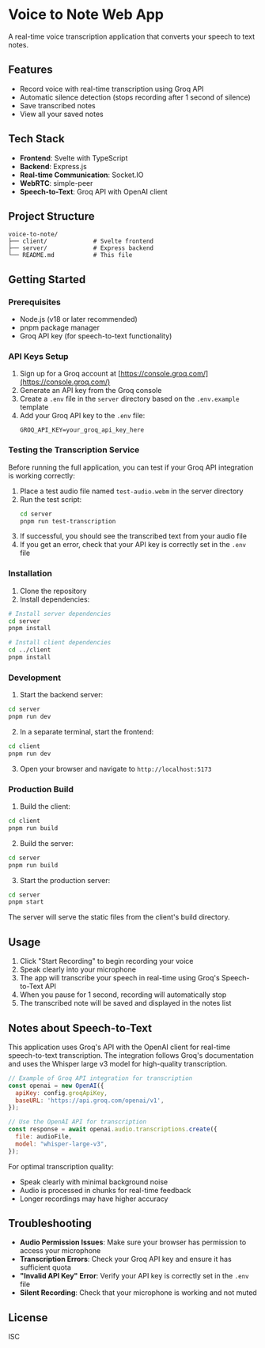 # Voice to Note Web App

A real-time voice transcription application that converts your speech to text notes.

## Features

- Record voice with real-time transcription using Groq API
- Automatic silence detection (stops recording after 1 second of silence)
- Save transcribed notes
- View all your saved notes

## Tech Stack

- **Frontend**: Svelte with TypeScript
- **Backend**: Express.js
- **Real-time Communication**: Socket.IO
- **WebRTC**: simple-peer
- **Speech-to-Text**: Groq API with OpenAI client

## Project Structure

```
voice-to-note/
├── client/             # Svelte frontend
├── server/             # Express backend
└── README.md           # This file
```

## Getting Started

### Prerequisites

- Node.js (v18 or later recommended)
- pnpm package manager
- Groq API key (for speech-to-text functionality)

### API Keys Setup

1. Sign up for a Groq account at [https://console.groq.com/](https://console.groq.com/)
2. Generate an API key from the Groq console
3. Create a `.env` file in the `server` directory based on the `.env.example` template
4. Add your Groq API key to the `.env` file:
   ```
   GROQ_API_KEY=your_groq_api_key_here
   ```

### Testing the Transcription Service

Before running the full application, you can test if your Groq API integration is working correctly:

1. Place a test audio file named `test-audio.webm` in the server directory
2. Run the test script:
   ```bash
   cd server
   pnpm run test-transcription
   ```
3. If successful, you should see the transcribed text from your audio file
4. If you get an error, check that your API key is correctly set in the `.env` file

### Installation

1. Clone the repository
2. Install dependencies:

```bash
# Install server dependencies
cd server
pnpm install

# Install client dependencies
cd ../client
pnpm install
```

### Development

1. Start the backend server:

```bash
cd server
pnpm run dev
```

2. In a separate terminal, start the frontend:

```bash
cd client
pnpm run dev
```

3. Open your browser and navigate to `http://localhost:5173`

### Production Build

1. Build the client:

```bash
cd client
pnpm run build
```

2. Build the server:

```bash
cd server
pnpm run build
```

3. Start the production server:

```bash
cd server
pnpm start
```

The server will serve the static files from the client's build directory.

## Usage

1. Click "Start Recording" to begin recording your voice
2. Speak clearly into your microphone
3. The app will transcribe your speech in real-time using Groq's Speech-to-Text API
4. When you pause for 1 second, recording will automatically stop
5. The transcribed note will be saved and displayed in the notes list

## Notes about Speech-to-Text

This application uses Groq's API with the OpenAI client for real-time speech-to-text transcription. The integration follows Groq's documentation and uses the Whisper large v3 model for high-quality transcription.

```javascript
// Example of Groq API integration for transcription
const openai = new OpenAI({
  apiKey: config.groqApiKey,
  baseURL: 'https://api.groq.com/openai/v1',
});

// Use the OpenAI API for transcription
const response = await openai.audio.transcriptions.create({
  file: audioFile,
  model: "whisper-large-v3",
});
```

For optimal transcription quality:
- Speak clearly with minimal background noise
- Audio is processed in chunks for real-time feedback
- Longer recordings may have higher accuracy

## Troubleshooting

- **Audio Permission Issues**: Make sure your browser has permission to access your microphone
- **Transcription Errors**: Check your Groq API key and ensure it has sufficient quota
- **"Invalid API Key" Error**: Verify your API key is correctly set in the `.env` file
- **Silent Recording**: Check that your microphone is working and not muted

## License

ISC 